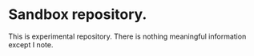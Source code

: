 # Sandbox repository. 

This is experimental repository. There is nothing meaningful information except I note. 